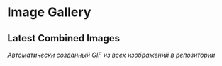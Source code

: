 # Image Gallery


## Latest Combined Images


*Автоматически созданный GIF из всех изображений в репозитории*
